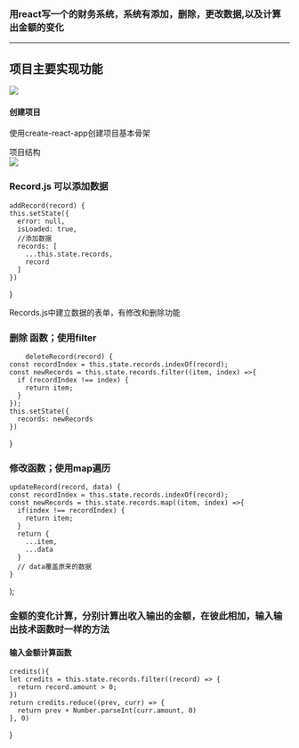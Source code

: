 ### 用react写一个的财务系统，系统有添加，删除，更改数据,以及计算出金额的变化

********************************************************************
## 项目主要实现功能
    
![](https://user-gold-cdn.xitu.io/2018/8/19/16552dd22e70daaa?w=989&h=580&f=gif&s=128189)

#### 创建项目

使用create-react-app创建项目基本骨架

项目结构    
![](https://user-gold-cdn.xitu.io/2018/8/19/16552d0489c02d5f?w=260&h=508&f=png&s=31017)

### Record.js 可以添加数据

    addRecord(record) {
    this.setState({
      error: null,
      isLoaded: true,
      //添加数据
      records: [
        ...this.state.records,
        record
      ]
    })
  }

Records.js中建立数据的表单，有修改和删除功能

### 删除 函数；使用filter
        deleteRecord(record) {
    const recordIndex = this.state.records.indexOf(record);
    const newRecords = this.state.records.filter((item, index) =>{
      if (recordIndex !== index) {
        return item;
      }
    });
    this.setState({
      records: newRecords
    })

  }
  
### 修改函数；使用map遍历
    updateRecord(record, data) {
    const recordIndex = this.state.records.indexOf(record);
    const newRecords = this.state.records.map((item, index) =>{
      if(index !== recordIndex) {
        return item;
      }
      return {
        ...item, 
        ...data
      }
      // data覆盖原来的数据
    }
  );
  
  ### 金额的变化计算，分别计算出收入输出的金额，在彼此相加，输入输出技术函数时一样的方法
   
   #### 输入金额计算函数
    credits(){
    let credits = this.state.records.filter((record) => {
      return record.amount > 0;
    })
    return credits.reduce((prev, curr) => {
      return prev + Number.parseInt(curr.amount, 0)
    }, 0)
  }
  
  
 